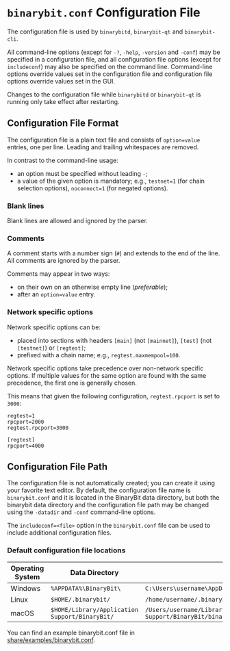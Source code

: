 # `binarybit.conf` Configuration File

The configuration file is used by `binarybitd`, `binarybit-qt` and `binarybit-cli`.

All command-line options (except for `-?`, `-help`, `-version` and `-conf`) may be specified in a configuration file, and all configuration file options (except for `includeconf`) may also be specified on the command line. Command-line options override values set in the configuration file and configuration file options override values set in the GUI.

Changes to the configuration file while `binarybitd` or `binarybit-qt` is running only take effect after restarting.

## Configuration File Format

The configuration file is a plain text file and consists of `option=value` entries, one per line. Leading and trailing whitespaces are removed.

In contrast to the command-line usage:
- an option must be specified without leading `-`;
- a value of the given option is mandatory; e.g., `testnet=1` (for chain selection options), `noconnect=1` (for negated options).

### Blank lines

Blank lines are allowed and ignored by the parser.

### Comments

A comment starts with a number sign (`#`) and extends to the end of the line. All comments are ignored by the parser.

Comments may appear in two ways:
- on their own on an otherwise empty line (_preferable_);
- after an `option=value` entry.

### Network specific options

Network specific options can be:
- placed into sections with headers `[main]` (not `[mainnet]`), `[test]` (not `[testnet]`) or `[regtest]`;
- prefixed with a chain name; e.g., `regtest.maxmempool=100`.

Network specific options take precedence over non-network specific options.
If multiple values for the same option are found with the same precedence, the
first one is generally chosen.

This means that given the following configuration, `regtest.rpcport` is set to `3000`:

```
regtest=1
rpcport=2000
regtest.rpcport=3000

[regtest]
rpcport=4000
```

## Configuration File Path

The configuration file is not automatically created; you can create it using your favorite text editor. By default, the configuration file name is `binarybit.conf` and it is located in the BinaryBit data directory, but both the binarybit data directory and the configuration file path may be changed using the `-datadir` and `-conf` command-line options.

The `includeconf=<file>` option in the `binarybit.conf` file can be used to include additional configuration files.

### Default configuration file locations

Operating System | Data Directory | Example Path
-- | -- | --
Windows | `%APPDATA%\BinaryBit\` | `C:\Users\username\AppData\Roaming\BinaryBit\binarybit.conf`
Linux | `$HOME/.binarybit/` | `/home/username/.binarybit/binarybit.conf`
macOS | `$HOME/Library/Application Support/BinaryBit/` | `/Users/username/Library/Application Support/BinaryBit/binarybit.conf`

You can find an example binarybit.conf file in [share/examples/binarybit.conf](../share/examples/binarybit.conf).
